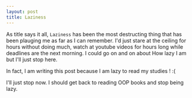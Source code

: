 ```yaml
---
layout: post
title: Laziness
---
```


As title says it all, ```Laziness``` has been the most destructing thing that has been plauging me as far as I can remember. I'd just stare at the ceiling for hours without doing much, watch at youtube videos for hours long while deadlines are the next morning. I could go on and on about How lazy I am but I'll just stop here.

In fact, I am writing this post because I am lazy to read my studies ! :(

I'll just stop now. I should get back to reading OOP books and stop being lazy.
